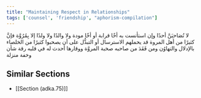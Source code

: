 ```yaml
---
title: "Maintaining Respect in Relationships"
tags: ['counsel', 'friendship', "aphorism-compilation"]
---
```


 لا تُصَاحبَنَّ أحدًا وإن استأنست به أخًا قرابة أو أخًا مودة ولا والدًا ولا ولدًا إلا بِمُرُوَّة فإنَّ كثيرًا من أهل المروة قد يحملهم الاسترسال أو التبذُّل على أن يصحبوا كثيرًا من الخلصاء بالإدلال والتهاوُن ومن فَقَدَ من صاحبه صخبة المروَّة ووقارها أحدث له في قلبه رقة شأن وخفة منزلة

## Similar Sections
- [[Section (adka.75)]]
